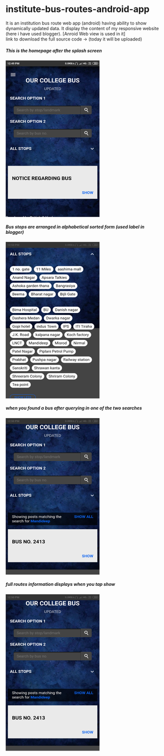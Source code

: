 # institute-bus-routes-android-app
It is an institution bus route web app (android) having ability to show dynamically updated data. It display the content of my responsive website (here i have used blogger). [Anroid Web view is used in it]  
link to download the full source code -> (today it will be uploaded)

<h5>This is the homepage after the splash screen</h5> 


<img src="/images/home.png" width="300" height="500">


<h5>Bus stops are arranged in alphabetical sorted form (used label in blogger)</h5>


<img src="/images/sorted.png" width="300" height="500">

<h5>when you found a bus after querying in one of the two searches</h5>


<img src="/images/result.png" width="300" height="500">

<h5>full routes information displays when you tap show</h5>


<img src="/images/result.png" width="300" height="500">




